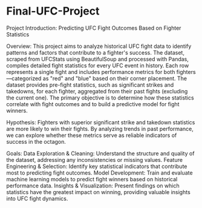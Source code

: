 # Final-UFC-Project
Project Introduction: Predicting UFC Fight Outcomes Based on Fighter Statistics

Overview:
This project aims to analyze historical UFC fight data to identify patterns and factors that contribute to a fighter's success. The dataset, scraped from UFCStats using BeautifulSoup and processed with Pandas, compiles detailed fight statistics for every UFC event in history. Each row represents a single fight and includes performance metrics for both fighters—categorized as "red" and "blue" based on their corner placement. The dataset provides pre-fight statistics, such as significant strikes and takedowns, for each fighter, aggregated from their past fights (excluding the current one). The primary objective is to determine how these statistics correlate with fight outcomes and to build a predictive model for fight winners.

Hypothesis:
Fighters with superior significant strike and takedown statistics are more likely to win their fights. By analyzing trends in past performance, we can explore whether these metrics serve as reliable indicators of success in the octagon.

Goals:
Data Exploration & Cleaning: Understand the structure and quality of the dataset, addressing any inconsistencies or missing values.
Feature Engineering & Selection: Identify key statistical indicators that contribute most to predicting fight outcomes.
Model Development: Train and evaluate machine learning models to predict fight winners based on historical performance data.
Insights & Visualization: Present findings on which statistics have the greatest impact on winning, providing valuable insights into UFC fight dynamics.
